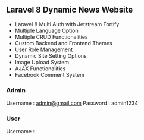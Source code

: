 ## Laravel 8 Dynamic News Website

- Laravel 8 Multi Auth with Jetstream Fortify
- Multiple Language Option
- Multiple CRUD Functionalities
- Custom Backend and Frontend Themes
- User Role Management
- Dynamic Site Setting Options
- Image Upload System
- AJAX Functionalities
- Facebook Comment System

### Admin

Username : admin@gmail.com
Password : admin1234

### User

Username : 
